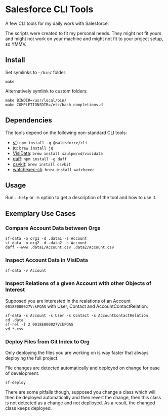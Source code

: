 # Salesforce CLI Tools

A few CLI tools for my daily work with Salesforce.

The scripts were created to fit my personal needs. They might not fit yours and might not work on your machine and might not fit to your project setup, so YMMV.

## Install

Set symlinks to `~/bin/` folder:

    make

Alternatively symlink to custom folders:

    make BINDIR=/usr/local/bin/
    make COMPLETIONSDIR=/etc/bash_completions.d

## Dependencies

The tools depend on the following non-standard CLI tools:

* [sf](https://github.com/salesforcecli/cli): `npm install -g @salesforce/cli`
* [jq](https://jqlang.github.io/jq): `brew install jq`
* [VisiData](https://www.visidata.org): `brew install saulpw/vd/visidata`
* [daff](https://paulfitz.github.io/daff): `npm install -g daff`
* [csvkit](https://csvkit.readthedocs.io/en/latest): `brew install csvkit`
* [watchexec-cli](https://crates.io/crates/watchexec-cli): `brew install watchexec`

## Usage

Run `--help` or `-h` option to get a description of the tool and how to use it.

## Exemplary Use Cases

### Compare Account Data between Orgs

    sf-data -o org1 -d .data1 -s Account
    sf-data -o org2 -d .data2 -s Account
    daff --www .data1/Account.csv .data2/Account.csv

### Inspect Account Data in VisiData

    sf-data -v Account

### Inspect Relations of a given Account with other Objects of Interest

Supposed you are interested in the realations of an Account `0018E000027VckFQAS` with User, Contact and AccountContactRelation:

    sf-data -s Account -s User -s Contact -s AccountContactRelation
    cd .data
    sf-rel -l 2 0018E000027VckFQAS
    vd *.csv

### Deploy Files from Git Index to Org

Only deploying the files you are working on is way faster that always deploying the full project. 

File changes are detected automatically and deployed on change for ease of development.

    sf-deploy

There are some pitfalls though, supposed you change a class which will then be deployed automatically and then revert the change, then this class is not
detected as a change and not deplloyed. As a result, the changed class keeps deployed.
